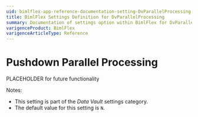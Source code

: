 ```yaml
---
uid: bimlflex-app-reference-documentation-setting-DvParallelProcessing
title: BimlFlex Settings Definition for DvParallelProcessing
summary: Documentation of settings option within BimlFlex for DvParallelProcessing
varigenceProduct: BimlFlex
varigenceArticleType: Reference
---
```


# Pushdown Parallel Processing

PLACEHOLDER for future functionality

Notes:

* This setting is part of the *Data Vault* settings category.
* The default value for this setting is `N`.
